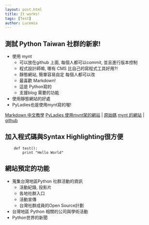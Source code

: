 ```yaml
---
layout: post.html
title: It works!
tags: [Test]
author: Lucemia
---
```


## 測試 Python Taiwan 社群的新家!

- 使用 mynt
  - 可以放在github 上面, 每個人都可以commit, 並且進行版本控制
  - 程式設計師嘛, 哪有 CMS 比自己的寫程式工具好用?!
  - 靜態網站, 簡單容易自定 每個人都可以改
  - 最喜歡 Markdown!
  - 這是 Python寫的
  - 支援blog 需要的功能
- 使用靜態網站的好處
- PyLadies也是使用mynt寫的喔!

[Markdown 中文教學](http://markdown.tw/)
[PyLadies 使用mynt架的網站](http://www.pyladies.com/) | [原始碼](https://github.com/pyladies/pyladies)
[mynt 的網站](http://mynt.mirroredwhite.com/) | [github](https://github.com/Anomareh/mynt)


## 加入程式碼與Syntax Highlighting很方便

~~~ { python }
    def test():
        print "Hello World"
~~~

## 網站預定的功能

- 蒐集台灣地區Python 社群活動的資訊
  - 活動紀錄, 投影片
  - 各地社群入口
  - 活動宣傳
  - 台灣社群成員的Open Source計劃
- 台灣地區 Python 相關的公司與學術活動
- Python世界的新聞


